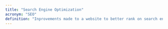 ```yaml
---
title: "Search Engine Optimization"
acronym: "SEO"
definition: "Inprovements made to a website to better rank on search engines."
---
```


